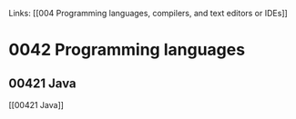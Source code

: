 Links: [[004 Programming languages, compilers, and text editors or IDEs]]

# 0042 Programming languages

## 00421 Java
[[00421 Java]]